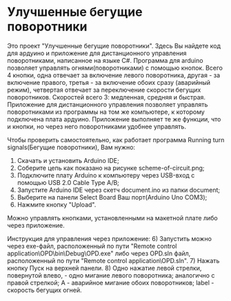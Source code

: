 # Улучшенные бегущие поворотники

Это проект "Улучшенные бегущие поворотники". Здесь Вы найдете код для ардуино и приложение для дистанционного 
управления поворотниками, написанное на языке C#.
Программа для arduino позволяет управлять огнями(поворотниками) с помощью кнопок. Всего 4 кнопки,
одна отвечает за включение левого поворотника, другая - за включение правого, третья - за включение
обоих сразу (аварийный режим), четвертая отвечает за переключение скорости бегущих поворотников.
Скоростей всего 3: медленная, средняя и быстрая.
Приложение для дистанционного управления позволяет управлять поворотниками из программы на том же
компьютере, к которому подключена плата ардуино. Приложение выполняет те же функции, что и кнопки,
но через него поворотниками удобнее управлять.

Чтобы проверить самостоятельно, как работает программа Running turn signals(Бегущие поворотники),
Вам нужно:
1) Скачать и установить Arduino IDE;
2) Соберите цепь как показано на рисунке scheme-of-circuit.png;
3) Подключите плату Arduino к компьютеру через USB-вход с помощью USB 2.0 Cable Type A/B;
4) Запустите Arduino IDE через скетч document.ino из папки document;
5) Выберите на панели Select Board Ваш порт(Arduino Uno COM3);
5) Нажмите кнопку "Upload".

Можно управлять кнопками, установленными на макетной плате либо через приложение.

Инструкция для управления через приложение:
6) Запустить можно через exe-файл, расположенный по пути "Remote control application\OPD\bin\Debug\OPD.exe"
либо через OPD.sln файл, расположенный по пути "Remote control application\OPD.sln".
7) Нажать кнопку Пуск на верхней панели.
8) Одно нажатие левой стрелки, повернутой влево, - одно мигание левого поворотника; аналогично с правой
стрелкой; А - аварийное мигание обоих поворотников; label - скорость бегущих огней.